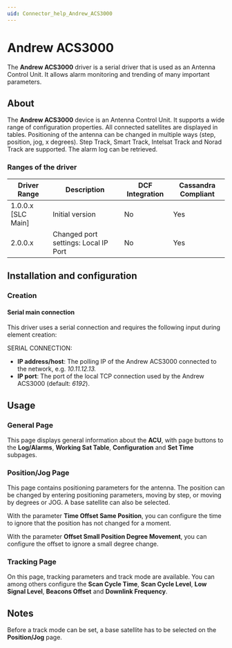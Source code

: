 ```yaml
---
uid: Connector_help_Andrew_ACS3000
---
```


# Andrew ACS3000

The **Andrew ACS3000** driver is a serial driver that is used as an Antenna Control Unit. It allows alarm monitoring and trending of many important parameters.

## About

The **Andrew ACS3000** device is an Antenna Control Unit. It supports a wide range of configuration properties. All connected satellites are displayed in tables. Positioning of the antenna can be changed in multiple ways (step, position, jog, x degrees). Step Track, Smart Track, Intelsat Track and Norad Track are supported. The alarm log can be retrieved.

### Ranges of the driver

| **Driver Range**     | **Description**                      | **DCF Integration** | **Cassandra Compliant** |
|----------------------|--------------------------------------|---------------------|-------------------------|
| 1.0.0.x \[SLC Main\] | Initial version                      | No                  | Yes                     |
| 2.0.0.x              | Changed port settings: Local IP Port | No                  | Yes                     |

## Installation and configuration

### Creation

#### Serial main connection

This driver uses a serial connection and requires the following input during element creation:

SERIAL CONNECTION:

- **IP address/host**: The polling IP of the Andrew ACS3000 connected to the network, e.g. *10.11.12.13.*
- **IP port**: The port of the local TCP connection used by the Andrew ACS3000 (default: *6192*).

## Usage

### General Page

This page displays general information about the **ACU**, with page buttons to the **Log/Alarms**, **Working Sat Table**, **Configuration** and **Set Time** subpages.

### Position/Jog Page

This page contains positioning parameters for the antenna. The position can be changed by entering positioning parameters, moving by step, or moving by degrees or JOG. A base satellite can also be selected.

With the parameter **Time Offset Same Position**, you can configure the time to ignore that the position has not changed for a moment.

With the parameter **Offset Small Position Degree Movement**, you can configure the offset to ignore a small degree change.

### Tracking Page

On this page, tracking parameters and track mode are available. You can among others configure the **Scan Cycle Time**, **Scan Cycle Level**, **Low Signal Level**, **Beacons Offset** and **Downlink Frequency**.

## Notes

Before a track mode can be set, a base satellite has to be selected on the **Position/Jog** page.
